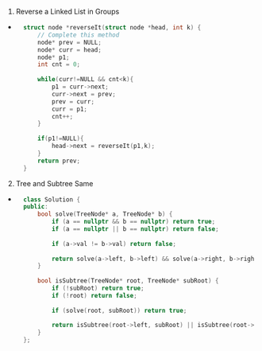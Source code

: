 1. Reverse a Linked List in Groups
- ```cpp
	struct node *reverseIt(struct node *head, int k) {
        // Complete this method
        node* prev = NULL;
        node* curr = head;
        node* p1;
        int cnt = 0;
        
        while(curr!=NULL && cnt<k){
            p1 = curr->next;
            curr->next = prev;
            prev = curr;
            curr = p1;
            cnt++;
        }
        
        if(p1!=NULL){
            head->next = reverseIt(p1,k);
        }
        return prev;
    }

2. Tree and Subtree Same
- ```cpp
	class Solution {
	public:
	    bool solve(TreeNode* a, TreeNode* b) {
	        if (a == nullptr && b == nullptr) return true;
	        if (a == nullptr || b == nullptr) return false;
	
	        if (a->val != b->val) return false;
	
	        return solve(a->left, b->left) && solve(a->right, b->right);
	    }
	
	    bool isSubtree(TreeNode* root, TreeNode* subRoot) {
	        if (!subRoot) return true;
	        if (!root) return false;
	
	        if (solve(root, subRoot)) return true;
	
	        return isSubtree(root->left, subRoot) || isSubtree(root->right, subRoot);
	    }
	};

